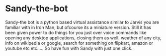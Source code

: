 # Sandy-the-bot
Sandy-the bot is a python based virtual assistance similar to Jarvis you are familiar with in Iron Man, but ofcourse its a miniature version.
Still it has been given power to do things for you just over voice commands like opening any desktop applications, closing them as well, weather of any city, info on wikipedia or google,
search for something on flipkart, amazon or youtube etc etc.....
So have fun with Sandy with just one click.
